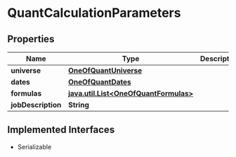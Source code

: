 

# QuantCalculationParameters


## Properties

Name | Type | Description | Notes
------------ | ------------- | ------------- | -------------
**universe** | [**OneOfQuantUniverse**](OneOfQuantUniverse.md) |  |  [optional]
**dates** | [**OneOfQuantDates**](OneOfQuantDates.md) |  |  [optional]
**formulas** | [**java.util.List&lt;OneOfQuantFormulas&gt;**](OneOfQuantFormulas.md) |  |  [optional]
**jobDescription** | **String** |  |  [optional]


## Implemented Interfaces

* Serializable


